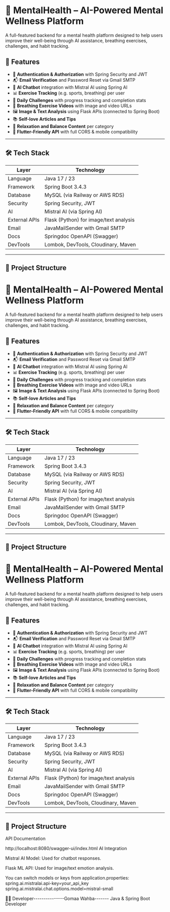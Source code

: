 # 🧠 MentalHealth – AI-Powered Mental Wellness Platform

A full-featured backend for a mental health platform designed to help users improve their well-being through AI assistance, breathing exercises, challenges, and habit tracking.

## 🌟 Features

- 🔐 **Authentication & Authorization** with Spring Security and JWT
- 📬 **Email Verification** and Password Reset via Gmail SMTP
- 🤖 **AI Chatbot** integration with Mistral AI using Spring AI
- 📊 **Exercise Tracking** (e.g. sports, breathing) per user
- 🎯 **Daily Challenges** with progress tracking and completion stats
- 🎥 **Breathing Exercise Videos** with image and video URLs
- 🖼️ **Image & Text Analysis** using Flask APIs (connected to Spring Boot)
- 📚 **Self-love Articles and Tips**
- 🧘 **Relaxation and Balance Content** per category
- 📱 **Flutter-Friendly API** with full CORS & mobile compatibility

---

## 🛠️ Tech Stack

| Layer | Technology |
|-------|------------|
| Language | Java 17 / 23 |
| Framework | Spring Boot 3.4.3 |
| Database | MySQL (via Railway or AWS RDS) |
| Security | Spring Security, JWT |
| AI | Mistral AI (via Spring AI) |
| External APIs | Flask (Python) for image/text analysis |
| Email | JavaMailSender with Gmail SMTP |
| Docs | Springdoc OpenAPI (Swagger) |
| DevTools | Lombok, DevTools, Cloudinary, Maven |

---

## 📂 Project Structure

# 🧠 MentalHealth – AI-Powered Mental Wellness Platform

A full-featured backend for a mental health platform designed to help users improve their well-being through AI assistance, breathing exercises, challenges, and habit tracking.

## 🌟 Features

- 🔐 **Authentication & Authorization** with Spring Security and JWT
- 📬 **Email Verification** and Password Reset via Gmail SMTP
- 🤖 **AI Chatbot** integration with Mistral AI using Spring AI
- 📊 **Exercise Tracking** (e.g. sports, breathing) per user
- 🎯 **Daily Challenges** with progress tracking and completion stats
- 🎥 **Breathing Exercise Videos** with image and video URLs
- 🖼️ **Image & Text Analysis** using Flask APIs (connected to Spring Boot)
- 📚 **Self-love Articles and Tips**
- 🧘 **Relaxation and Balance Content** per category
- 📱 **Flutter-Friendly API** with full CORS & mobile compatibility

---

## 🛠️ Tech Stack

| Layer | Technology |
|-------|------------|
| Language | Java 17 / 23 |
| Framework | Spring Boot 3.4.3 |
| Database | MySQL (via Railway or AWS RDS) |
| Security | Spring Security, JWT |
| AI | Mistral AI (via Spring AI) |
| External APIs | Flask (Python) for image/text analysis |
| Email | JavaMailSender with Gmail SMTP |
| Docs | Springdoc OpenAPI (Swagger) |
| DevTools | Lombok, DevTools, Cloudinary, Maven |

---

## 📂 Project Structure
# 🧠 MentalHealth – AI-Powered Mental Wellness Platform

A full-featured backend for a mental health platform designed to help users improve their well-being through AI assistance, breathing exercises, challenges, and habit tracking.

## 🌟 Features

- 🔐 **Authentication & Authorization** with Spring Security and JWT
- 📬 **Email Verification** and Password Reset via Gmail SMTP
- 🤖 **AI Chatbot** integration with Mistral AI using Spring AI
- 📊 **Exercise Tracking** (e.g. sports, breathing) per user
- 🎯 **Daily Challenges** with progress tracking and completion stats
- 🎥 **Breathing Exercise Videos** with image and video URLs
- 🖼️ **Image & Text Analysis** using Flask APIs (connected to Spring Boot)
- 📚 **Self-love Articles and Tips**
- 🧘 **Relaxation and Balance Content** per category
- 📱 **Flutter-Friendly API** with full CORS & mobile compatibility

---

## 🛠️ Tech Stack

| Layer | Technology |
|-------|------------|
| Language | Java 17 / 23 |
| Framework | Spring Boot 3.4.3 |
| Database | MySQL (via Railway or AWS RDS) |
| Security | Spring Security, JWT |
| AI | Mistral AI (via Spring AI) |
| External APIs | Flask (Python) for image/text analysis |
| Email | JavaMailSender with Gmail SMTP |
| Docs | Springdoc OpenAPI (Swagger) |
| DevTools | Lombok, DevTools, Cloudinary, Maven |

---

## 📂 Project Structure

API Documentation

http://localhost:8080/swagger-ui/index.html 
 AI Integration

 Mistral AI Model: Used for chatbot responses.

Flask ML API: Used for image/text emotion analysis.

You can switch models or keys from application.properties:
spring.ai.mistralai.api-key=your_api_key
spring.ai.mistralai.chat.options.model=mistral-small

👨‍💻 Developer---------------Gomaa Wahba-------
 Java & Spring Boot Developer
 
 
